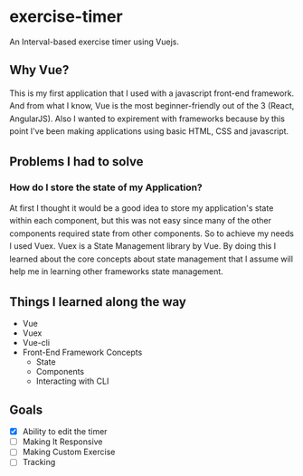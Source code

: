 # exercise-timer
An Interval-based exercise timer using Vuejs.

## Why Vue?
  <p style="line-height: 1.4rem;">This is my first application that I used with a javascript front-end framework. And from what I know, Vue is the most beginner-friendly out of the 3 (React, AngularJS). Also I wanted to expirement with frameworks because by this point I've been making applications using basic HTML, CSS and javascript.</p>


## Problems I had to solve

### How do I store the state of my Application? <br>
  <p style="line-height: 1.4rem;">At first I thought it would be a good idea to store my application's state within each component, but this was not easy since many of the other components required state from other components. So to achieve my needs I used Vuex. Vuex is a State Management library by Vue. By doing this I learned about the core concepts about state management that I assume will help me in learning other frameworks state management. </p>

## Things I learned along the way

* Vue
* Vuex
* Vue-cli
* Front-End Framework Concepts
    * State
    * Components
    * Interacting with CLI

## Goals 

- [x] Ability to edit the timer
- [ ] Making It Responsive
- [ ] Making Custom Exercise 
- [ ] Tracking 
